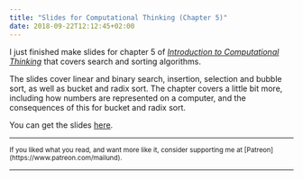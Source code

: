 ```yaml
---
title: "Slides for Computational Thinking (Chapter 5)"
date: 2018-09-22T12:12:45+02:00
---
```


I just finished make slides for chapter 5 of [*Introduction to Computational Thinking*](https://leanpub.com/comp-thinking) that covers search and sorting algorithms.

The slides cover linear and binary search, insertion, selection and bubble sort, as well as bucket and radix sort. The chapter covers a little bit more, including how numbers are represented on a computer, and the consequences of this for bucket and radix sort.

You can get the slides [here](https://github.com/mailund/compthink/tree/master/slides/Chapter%205%20-Searching%20and%20Sorting).

<hr/>
<small>If you liked what you read, and want more like it, consider supporting me at [Patreon](https://www.patreon.com/mailund).</small>
<hr/>


